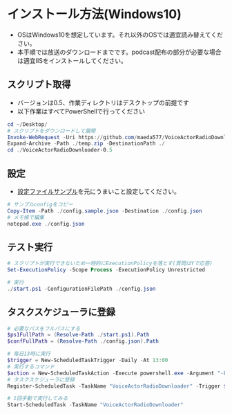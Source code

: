 # インストール方法(Windows10)
* OSはWindows10を想定しています。それ以外のOSでは適宜読み替えてください。
* 本手順では放送のダウンロードまでです。podcast配布の部分が必要な場合は適宜IISをインストールしてください。

## スクリプト取得
* バージョンは0.5、作業ディレクトリはデスクトップの前提です
* 以下作業はすべてPowerShellで行ってください
``` powershell
cd ~/Desktop/
# スクリプトをダウンロードして展開
Invoke-WebRequest -Uri https://github.com/maeda577/VoiceActorRadioDownloader/archive/refs/tags/v0.5.zip -UseBasicParsing -OutFile temp.zip
Expand-Archive -Path ./temp.zip -DestinationPath ./
cd ./VoiceActorRadioDownloader-0.5
```

## 設定
* [設定ファイルサンプル](./conf.md)を元にうまいこと設定してください。
``` powershell
# サンプルconfigをコピー
Copy-Item -Path ./config.sample.json -Destination ./config.json
# メモ帳で編集
notepad.exe ./config.json
```

## テスト実行
``` powershell
# スクリプトが実行できないため一時的にExecutionPolicyを落とす(質問はYで応答)
Set-ExecutionPolicy -Scope Process -ExecutionPolicy Unrestricted

# 実行
./start.ps1 -ConfigurationFilePath ./config.json
```

## タスクスケジューラに登録
``` powershell
# 必要なパスをフルパスにする
$ps1FullPath = (Resolve-Path ./start.ps1).Path
$confFullPath = (Resolve-Path ./config.json).Path

# 毎日13時に実行
$trigger = New-ScheduledTaskTrigger -Daily -At 13:00
# 実行するコマンド
$action = New-ScheduledTaskAction -Execute powershell.exe -Argument "-ExecutionPolicy Unrestricted $fullPath -ConfigurationFilePath $confFullPath"
# タスクスケジューラに登録
Register-ScheduledTask -TaskName "VoiceActorRadioDownloader" -Trigger $trigger -Action $action -User $env:UserName -Password "パスワード文字列" -Force

# 1回手動で実行してみる
Start-ScheduledTask -TaskName "VoiceActorRadioDownloader" 
```
